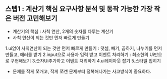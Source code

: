 
## 스텝1 : 계산기 핵심 요구사항 분석 및 동작 가능한 가장 작은 버전 고민해보기 

- 계산기의 핵심 : 사칙 연산, 2개의 숫자를 다루는 계산기 
- 사칙 연산이 되는 것만 먼저 빠르게 만들기 

1.ui없이 사칙연산이 되는 것만 먼저 빠르게 만들기  : 덧셈, 빼기, 곱하기, 나누기를 먼저 만들고, 에러를 받기 
2.input으로 사용자 입력 받고 이벤트 처리하기 : 최소한의 Ui만으로 구현해보기 
3.숫자Ui추가하고 이벤트 처리하기 
4.ui레이아웃 잡기 
5.스타일 입히기 

- 문제를 작게 쪼개고, 작게 쪼갠 문제부터 정복해나가는 사고방식이 중요하다. 

